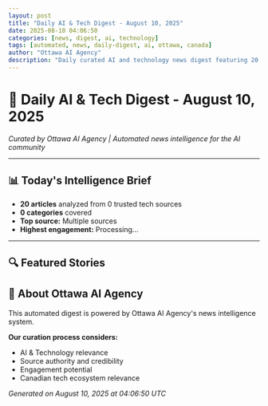 ```yaml
---
layout: post
title: "Daily AI & Tech Digest - August 10, 2025"
date: 2025-08-10 04:06:50
categories: [news, digest, ai, technology]
tags: [automated, news, daily-digest, ai, ottawa, canada]
author: "Ottawa AI Agency"
description: "Daily curated AI and technology news digest featuring 20 trending stories."
---
```


# 🤖 Daily AI & Tech Digest - August 10, 2025

*Curated by Ottawa AI Agency | Automated news intelligence for the AI community*

---

## 📊 Today's Intelligence Brief

- **20 articles** analyzed from 0 trusted tech sources
- **0 categories** covered
- **Top source:** Multiple sources
- **Highest engagement:** Processing...

---

## 🔍 Featured Stories


## 🏢 About Ottawa AI Agency

This automated digest is powered by Ottawa AI Agency's news intelligence system.

**Our curation process considers:**
- AI & Technology relevance
- Source authority and credibility
- Engagement potential
- Canadian tech ecosystem relevance

*Generated on August 10, 2025 at 04:06:50 UTC*
